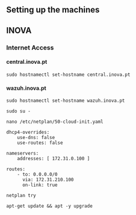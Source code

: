 ## Setting up the machines
## INOVA
### Internet Access
#### central.inova.pt
```
sudo hostnamectl set-hostname central.inova.pt
```
#### wazuh.inova.pt
```
sudo hostnamectl set-hostname wazuh.inova.pt
```
```
sudo su -
```
```
nano /etc/netplan/50-cloud-init.yaml
```
```
dhcp4-overrides:
    use-dns: false
    use-routes: false
```
```
nameservers:
    addresses: [ 172.31.0.100 ]
```
```
routes:
    - to: 0.0.0.0/0
      via: 172.31.210.100
      on-link: true
```
```
netplan try
```
```
apt-get update && apt -y upgrade
```

